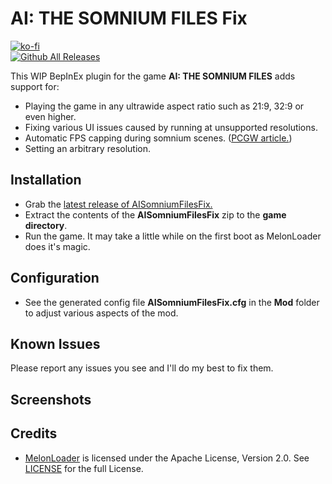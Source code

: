 # AI: THE SOMNIUM FILES Fix
[![ko-fi](https://ko-fi.com/img/githubbutton_sm.svg)](https://ko-fi.com/W7W01UAI9)</br>
[![Github All Releases](https://img.shields.io/github/downloads/Lyall/AISomniumFilesFix/total.svg)]()

This WIP BepInEx plugin for the game **AI: THE SOMNIUM FILES** adds support for:
- Playing the game in any ultrawide aspect ratio such as 21:9, 32:9 or even higher.
- Fixing various UI issues caused by running at unsupported resolutions.
- Automatic FPS capping during somnium scenes. ([PCGW article.](https://www.pcgamingwiki.com/wiki/AI:_The_Somnium_Files#Visual_artifacts_in_somnium_scenes))
- Setting an arbitrary resolution.

## Installation
- Grab the [latest release of AISomniumFilesFix.](https://github.com/Lyall/AISomniumFilesFix/releases)
- Extract the contents of the **AISomniumFilesFix** zip to the **game directory**.
- Run the game. It may take a little while on the first boot as MelonLoader does it's magic.

## Configuration
- See the generated config file **AISomniumFilesFix.cfg** in the **Mod** folder to adjust various aspects of the mod.

## Known Issues
Please report any issues you see and I'll do my best to fix them.

## Screenshots


## Credits
- [MelonLoader](https://github.com/LavaGang/MelonLoader) is licensed under the Apache License, Version 2.0. See [LICENSE](https://github.com/LavaGang/MelonLoader/blob/master/LICENSE.md) for the full License.
